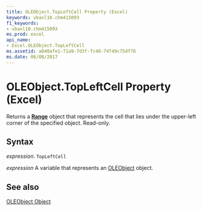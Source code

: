 ```yaml
---
title: OLEObject.TopLeftCell Property (Excel)
keywords: vbaxl10.chm415093
f1_keywords:
- vbaxl10.chm415093
ms.prod: excel
api_name:
- Excel.OLEObject.TopLeftCell
ms.assetid: a040afe1-71a9-7d3f-fc48-74f49c75df76
ms.date: 06/08/2017
---
```



# OLEObject.TopLeftCell Property (Excel)

Returns a  **[Range](Excel.Range(object).md)** object that represents the cell that lies under the upper-left corner of the specified object. Read-only.


## Syntax

 _expression_. `TopLeftCell`

 _expression_ A variable that represents an [OLEObject](Excel.OLEObject.md) object.


## See also


[OLEObject Object](Excel.OLEObject.md)

